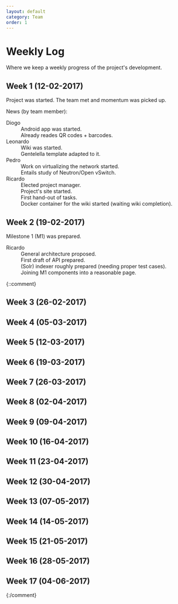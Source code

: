 ```yaml
---
layout: default
category: Team
order: 1
---
```


# Weekly Log

Where we keep a weekly progress of the project's development.

## Week  1 (12-02-2017)

Project was started. The team met and momentum was picked up.

News (by team member):
<dl>
<dt>Diogo</dt>
    <dd>Android app was started.</dd>
    <dd>Already reades QR codes + barcodes.</dd>
<dt>Leonardo</dt>
    <dd>Wiki was started.</dd>
    <dd>Gentelella template adapted to it.</dd>
<dt>Pedro</dt>
    <dd>Work on virtualizing the network started.</dd>
    <dd>Entails study of Neutron/Open vSwitch.</dd>
<dt>Ricardo</dt>
    <dd>Elected project manager.</dd>
    <dd>Project's site started.</dd>
    <dd>First hand-out of tasks.</dd>
    <dd>Docker container for the wiki started (waiting wiki completion).</dd>
</dl>

## Week  2 (19-02-2017)

Milestone 1 (M1) was prepared.

<dl>
<dt>Ricardo</dt>
    <dd>General architecture proposed.</dd>
    <dd>First draft of API prepared.</dd>
    <dd>(Solr) indexer roughly prepared (needing proper test cases).</dd>
    <dd>Joining M1 components into a reasonable page.</dd>
</dl>

{::comment}
## Week  3 (26-02-2017)
## Week  4 (05-03-2017)
## Week  5 (12-03-2017)
## Week  6 (19-03-2017)
## Week  7 (26-03-2017)
## Week  8 (02-04-2017)
## Week  9 (09-04-2017)
## Week 10 (16-04-2017)
## Week 11 (23-04-2017)
## Week 12 (30-04-2017)
## Week 13 (07-05-2017)
## Week 14 (14-05-2017)
## Week 15 (21-05-2017)
## Week 16 (28-05-2017)
## Week 17 (04-06-2017)
{:/comment}

